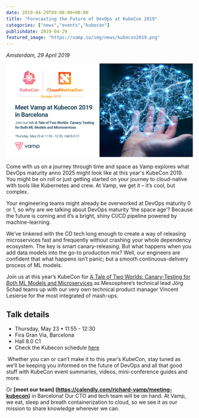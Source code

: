 ```yaml
---
date: 2019-04-29T09:00:00+00:00
title: "Forecasting the Future of DevOps at KubeCon 2019"
categories: ["news","events","kubecon"]
publishdate: 2019-04-29
featured_image: "https://vamp.io/img/news/kubecon2019.png"
---
```


*Amsterdam, 29 April 2019*


![](/img/news/kubecon2019.png)

Come with us on a journey through time and space as Vamp explores what DevOps maturity anno 2025 might look like at this 
year's KubeCon 2019. You might be on roll or just getting started on your journey to cloud-native with tools like Kubernetes and crew. 
At Vamp, we get it – it’s cool, but complex. 

<!--more-->

Your engineering teams might already be overworked at DevOps maturity 0 or 1, so why are we talking about DevOps maturity 
‘the space age’? Because the future is coming and it’s a bright, shiny CI/CD pipeline powered by machine-learning.  

We’ve tinkered with the CD tech long enough to create a way of releasing microservices fast and frequently without 
crashing your whole dependency ecosystem. The key is smart canary-releasing. But what happens when you add data models 
into the go-to production mix? Well, our engineers are confident that what happens isn’t panic; but a smooth 
continuous-delivery process of ML models.

Join us at this year’s KubeCon for [A Tale of Two Worlds: Canary-Testing for Both ML Models and Microservices](https://kccnceu19.sched.com/event/MPau/a-tale-of-two-worlds-canary-testing-for-both-ml-models-and-microservices-jorg-schad-mesosphere-vincent-lesierse-vampio) as Mesosphere’s 
technical lead Jörg Schad teams up with our very own technical product manager Vincent Lesierse for the most integrated 
of mash-ups.

## Talk details
- Thursday, May 23 • 11:55 - 12:30 
- Fira Gran Via, Barcelona
- Hall 8.0 C1
- Check the Kubecon schedule [here](https://kccnceu19.sched.com/event/MPau/a-tale-of-two-worlds-canary-testing-for-both-ml-models-and-microservices-jorg-schad-mesosphere-vincent-lesierse-vampio)

 Whether you can or can’t make it to this year’s KubeCon, stay tuned as we’ll be keeping you informed on the future of 
DevOps and all that good stuff with KubeCon event summaries, videos, mini-conference guides and more. 

Or **[meet our team] (https://calendly.com/richard-vamp/meeting-kubecon)** in Barcelona! Our CTO and tech team will be on hand. At Vamp, we eat, sleep and breath containerization to cloud, so we see it as our mission to share knowledge wherever we can.




